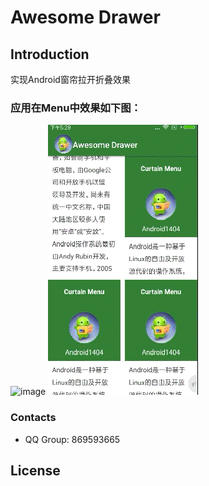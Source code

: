 # Awesome Drawer

## Introduction
实现Android窗帘拉开折叠效果

### 应用在Menu中效果如下图：
 ![image](effect/curtain_menu.gif)           ![image](effect/mutil_curtain_views.gif)

### Contacts
* QQ Group: 869593665

## License
```
```

